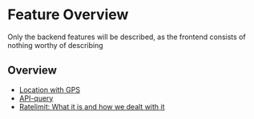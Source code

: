 # Feature Overview

Only the backend features will be described, as the frontend consists of nothing worthy of describing

## Overview

- [Location with GPS](./GPS.md)
- [API-query](./API.md)
- [Ratelimit: What it is and how we dealt with it](./Ratelimit.md)
